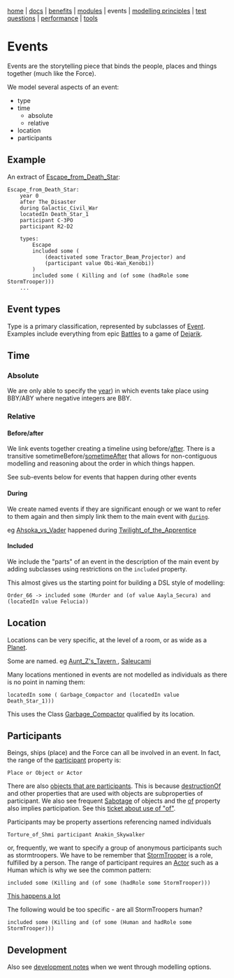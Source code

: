 [home](../) |
[docs](readme.md) |
[benefits](benefits.md) |
[modules](modularisation.md) |
events |
[modelling principles](modelling-principles.md) |
[test questions](test-questions.md) |
[performance](performance.md) |
[tools](tools.md)

# Events

Events are the storytelling piece that binds the people, places and things together (much like the Force).

We model several aspects of an event:
- type
- time
    - absolute 
    - relative 
- location
- participants

## Example
An extract of [Escape_from_Death_Star](https://star-wars-ontology.up.railway.app/individuals/-290302611/):

    Escape_from_Death_Star:
        year 0
        after The_Disaster
        during Galactic_Civil_War
        locatedIn Death_Star_1
        participant C-3PO
        participant R2-D2

        types:
            Escape
            included some (
                (deactivated some Tractor_Beam_Projector) and
                (participant value Obi-Wan_Kenobi))
            )
            included some ( Killing and (of some (hadRole some StormTrooper)))
        ...

## Event types

Type is a primary classification, represented by subclasses of [Event](https://star-wars-ontology.up.railway.app/classes/-885778338/).
Examples include everything from epic [Battles](https://star-wars-ontology.up.railway.app/classes/1029558972/)
to a game of [Dejarik](https://star-wars-ontology.up.railway.app/classes/-2034936224/).

## Time

### Absolute

We are only able to specify the [year](https://star-wars-ontology.up.railway.app/dataproperties/-949412319/))
in which events take place using BBY/ABY where negative integers are BBY.

### Relative

#### Before/after

We link events together creating a timeline using before/[after](https://star-wars-ontology.up.railway.app/objectproperties/-860382272/).
There is a transitive sometimeBefore/[sometimeAfter](https://star-wars-ontology.up.railway.app/objectproperties/149909119/) that allows for non-contiguous modelling and reasoning about the order in which things happen.

See sub-events below for events that happen during other events

#### During

We create named events if they are significant enough or we want to refer to them again and
then simply link them to the main event with [```during```](https://star-wars-ontology.up.railway.app/objectproperties/2021350437/).

eg [Ahsoka_vs_Vader](https://star-wars-ontology.up.railway.app/individuals/1661983043/) happened during
[Twilight_of_the_Apprentice](https://star-wars-ontology.up.railway.app/individuals/-1120064623/)

#### Included

We include the "parts" of an event in the description of the main event by adding subclasses
using restrictions on the ```included``` property.

This almost gives us the starting point for building a DSL style of modelling:

    Order_66 -> included some (Murder and (of value Aayla_Secura) and (locatedIn value Felucia))


## Location

Locations can be very specific, at the level of a room, or as wide as a [Planet](https://star-wars-ontology.up.railway.app/classes/1439953820/).

Some are named. eg [Aunt_Z's_Tavern ](https://star-wars-ontology.up.railway.app/individuals/-2012059427/), 
[Saleucami ](https://star-wars-ontology.up.railway.app/individuals/-1427370943/)

Many locations mentioned in events are not modelled as individuals as there is
no point in naming them:

    locatedIn some ( Garbage_Compactor and (locatedIn value Death_Star_1)))

This uses the Class [Garbage_Compactor](https://star-wars-ontology.up.railway.app/classes/-1960824747/) qualified by its location.


## Participants

Beings, ships (place) and the Force can all be involved in an event.
In fact, the range of the [participant](https://star-wars-ontology.up.railway.app/objectproperties/1712213772/) property is:

    Place or Object or Actor

There are also [objects that are participants](https://star-wars-ontology.up.railway.app/dlquery/?expression=Object+and+participatedIn+some+Event&syntax=man&query=instances).
This is because [destructionOf](https://star-wars-ontology.up.railway.app/objectproperties/-1041073662/) and other properties
that are used with objects are subproperties of participant. We also see
frequent [Sabotage](https://star-wars-ontology.up.railway.app/classes/-1625575009/) of objects and the
[of](https://star-wars-ontology.up.railway.app/objectproperties/944795056/) property also implies participation.
See this [ticket about use of "of"](https://github.com/nickdrummond/star-wars-ontology/issues/15).

Participants may be property assertions referencing named individuals

    Torture_of_Shmi participant Anakin_Skywalker

or, frequently, we want to specify a group of anonymous participants
such as stormtroopers. We have to be remember that [StormTrooper](https://star-wars-ontology.up.railway.app/classes/-2145398193/)
is a role, fulfilled by a person. The range of participant requires an [Actor](https://star-wars-ontology.up.railway.app/classes/1007884718/)
such as a Human which is why we see the common pattern:

    included some (Killing and (of some (hadRole some StormTrooper)))

[This happens a lot](https://star-wars-ontology.up.railway.app/dlquery/?expression=included+some+%28Killing+and+%28of+some+%28hadRole+some+StormTrooper%29%29%29&minus=&syntax=man&query=instances)

The following would be too specific - are all StormTroopers human?

    included some (Killing and (of some (Human and hadRole some StormTrooper)))


## Development

Also see [development notes](events-options.md) when we went through modelling options.
